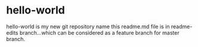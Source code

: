 # hello-world
hello-world is my new git repository name
this readme.md file is in readme-edits branch...which can be considered as a feature branch for master branch.
